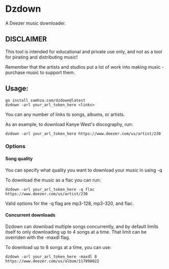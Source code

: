# Dzdown
A Deezer music downloader.

## DISCLAIMER
This tool is intended for educational and private use only, and not as a tool for pirating and distributing music!

Remember that the artists and studios put a lot of work into making music - purchase music to support them.

## Usage:

```
go install samhza.com/dzdown@latest
dzdown -arl your_arl_token_here <links>
```
You can any number of links to songs, albums, or artists.

As an example, to download Kanye West's discography, run:
```
dzdown -arl your_arl_token_here https://www.deezer.com/us/artist/230
```
### Options
#### Song quality

You can specify what quality you want to download your music in using -q

To download the music as a flac you can run:
```
dzdown -arl your_arl_token_here -q flac https://www.deezer.com/us/artist/230
```
Valid options for the -q flag are mp3-128, mp3-320, and flac.

#### Concurrent downloads

Dzdown can download multiple songs concurrently, and by default limits itself
to only downloading up to 4 songs at a time. That limit can be overriden with the
-maxdl flag.

To download up to 8 songs at a time, you can use:
```
dzdown -arl your_arl_token_here -maxdl 8 https://www.deezer.com/us/album/117098022
```
